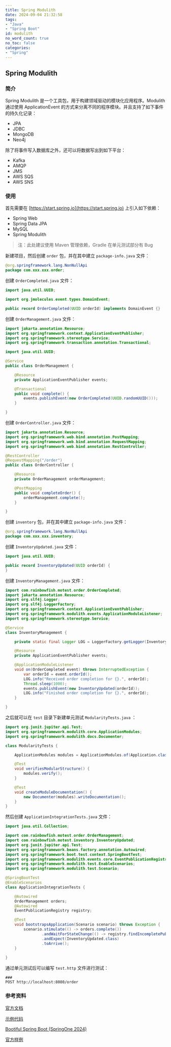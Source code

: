 ```yaml
---
title: Spring Modulith
date: 2024-09-04 21:32:58
tags:
- "Java"
- "Spring Boot"
id: modulith
no_word_count: true
no_toc: false
categories: 
- "Spring"
---
```


## Spring Modulith

### 简介

Spring Modulith 是一个工具包，用于构建领域驱动的模块化应用程序。Modulith 通过使用 ApplicationEvent 的方式来分离不同的程序模块。并且支持了如下事件的持久化记录：

- JPA
- JDBC
- MongoDB
- Neo4j

除了将事件写入数据库之外，还可以将数据写出到如下平台：

- Kafka
- AMQP
- JMS
- AWS SQS
- AWS SNS

### 使用

首先需要在 [https://start.spring.io](https://start.spring.io) 上引入如下依赖：

- Spring Web
- Spring Data JPA
- MySQL
- Spring Modulith 

> 注：此处建议使用 Maven 管理依赖，Gradle 在单元测试部分有 Bug

新建项目，然后创建 `order` 包，并在其中建立 `package-info.java` 文件：

```java
@org.springframework.lang.NonNullApi
package com.xxx.xxx.order;
```

创建 `OrderCompleted.java` 文件：

```java
import java.util.UUID;

import org.jmolecules.event.types.DomainEvent;

public record OrderCompleted(UUID orderId) implements DomainEvent {}
```

创建 `OrderManagement.java` 文件：

```java
import jakarta.annotation.Resource;
import org.springframework.context.ApplicationEventPublisher;
import org.springframework.stereotype.Service;
import org.springframework.transaction.annotation.Transactional;

import java.util.UUID;

@Service
public class OrderManagement {

    @Resource
    private ApplicationEventPublisher events;

    @Transactional
    public void complete() {
        events.publishEvent(new OrderCompleted(UUID.randomUUID()));
    }

}
```

创建 `OrderController.java` 文件：

```java
import jakarta.annotation.Resource;
import org.springframework.web.bind.annotation.PostMapping;
import org.springframework.web.bind.annotation.RequestMapping;
import org.springframework.web.bind.annotation.RestController;

@RestController
@RequestMapping("/order")
public class OrderController {

    @Resource
    private OrderManagement orderManagement;

    @PostMapping
    public void completeOrder() {
        orderManagement.complete();
    }

}
```

创建 `inventory` 包，并在其中建立 `package-info.java` 文件：

```java
@org.springframework.lang.NonNullApi
package com.xxx.xxx.inventory;
```

创建 `InventoryUpdated.java` 文件：

```java
import java.util.UUID;

public record InventoryUpdated(UUID orderId) {
}
```

创建 `InventoryManagement.java` 文件：

```java
import com.rainbowfish.motest.order.OrderCompleted;
import jakarta.annotation.Resource;
import org.slf4j.Logger;
import org.slf4j.LoggerFactory;
import org.springframework.context.ApplicationEventPublisher;
import org.springframework.modulith.events.ApplicationModuleListener;
import org.springframework.stereotype.Service;

@Service
class InventoryManagement {

    private static final Logger LOG = LoggerFactory.getLogger(InventoryManagement.class);

    @Resource
    private ApplicationEventPublisher events;

    @ApplicationModuleListener
    void on(OrderCompleted event) throws InterruptedException {
        var orderId = event.orderId();
        LOG.info("Received order completion for {}.", orderId);
        Thread.sleep(1000);
        events.publishEvent(new InventoryUpdated(orderId));
        LOG.info("Finished order completion for {}.", orderId);
    }

}
```

之后就可以在 `test` 目录下新建单元测试 `ModularityTests.java` ：

```java
import org.junit.jupiter.api.Test;
import org.springframework.modulith.core.ApplicationModules;
import org.springframework.modulith.docs.Documenter;

class ModularityTests {

    ApplicationModules modules = ApplicationModules.of(Application.class);

    @Test
    void verifiesModularStructure() {
        modules.verify();
    }

    @Test
    void createModuleDocumentation() {
        new Documenter(modules).writeDocumentation();
    }
}
```

然后创建 `ApplicationIntegrationTests.java` 文件：

```java
import java.util.Collection;

import com.rainbowfish.motest.order.OrderManagement;
import com.rainbowfish.motest.inventory.InventoryUpdated;
import org.junit.jupiter.api.Test;
import org.springframework.beans.factory.annotation.Autowired;
import org.springframework.boot.test.context.SpringBootTest;
import org.springframework.modulith.events.core.EventPublicationRegistry;
import org.springframework.modulith.test.EnableScenarios;
import org.springframework.modulith.test.Scenario;

@SpringBootTest
@EnableScenarios
class ApplicationIntegrationTests {

    @Autowired
    OrderManagement orders;
    @Autowired
    EventPublicationRegistry registry;

    @Test
    void bootstrapsApplication(Scenario scenario) throws Exception {
        scenario.stimulate(() -> orders.complete())
                .andWaitForStateChange(() -> registry.findIncompletePublications(), Collection::isEmpty)
                .andExpect(InventoryUpdated.class)
                .toArrive();
    }
    
}
```

通过单元测试后可以编写 `test.http` 文件进行测试：

```text
###
POST http://localhost:8080/order
```

### 参考资料

[官方文档](https://docs.spring.io/spring-modulith/reference/)

[示例代码](https://github.com/joshlong/bootiful-spring-boot-2024)

[Bootiful Spring Boot (SpringOne 2024)](https://www.youtube.com/watch?v=ex7rnzIMmlk)

[官方样例](https://github.com/spring-projects/spring-modulith/tree/main/spring-modulith-examples)